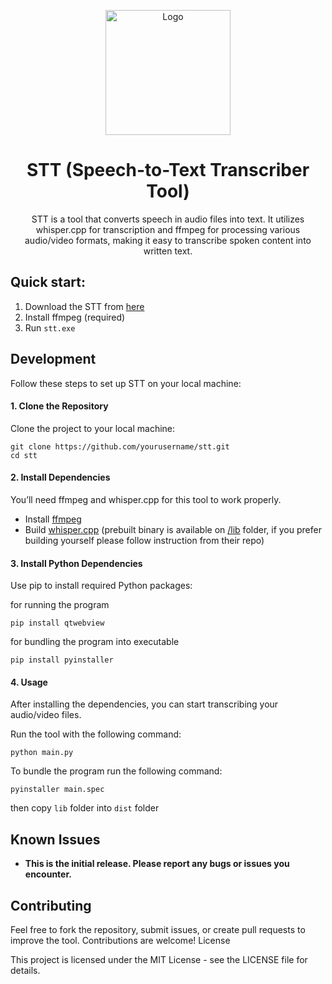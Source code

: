 <p align="center">
  <a href="https://github.com/miukyo/stt">
    <img src="https://github.com/user-attachments/assets/99968b8a-18e2-4ca0-b8e5-34e49d57093d" alt="Logo" width="200" height="200">
  </a>

  <h1 align="center">STT (Speech-to-Text Transcriber Tool)</h3>

  <p align="center">
    STT is a tool that converts speech in audio files into text. It utilizes whisper.cpp for transcription and ffmpeg for processing various audio/video formats, making it easy to transcribe spoken content into written text.
</p>

## Quick start:
1. Download the STT from [here](https://github.com/miukyo/stt/releases/tag/v1.0.0)
2. Install ffmpeg (required)
4. Run `stt.exe`

## Development
Follow these steps to set up STT on your local machine:
#### 1. Clone the Repository

Clone the project to your local machine:
```
git clone https://github.com/yourusername/stt.git
cd stt
```
#### 2. Install Dependencies

You’ll need ffmpeg and whisper.cpp for this tool to work properly.
- Install [ffmpeg](https://www.ffmpeg.org/download.html)
- Build [whisper.cpp](https://github.com/ggerganov/whisper.cpp) (prebuilt binary is available on [/lib](https://github.com/miukyo/stt/tree/master/lib) folder, if you prefer building yourself please follow instruction from their repo)

#### 3. Install Python Dependencies

Use pip to install required Python packages:

for running the program

```
pip install qtwebview
```

for bundling the program into executable

```
pip install pyinstaller
```

#### 4. Usage

After installing the dependencies, you can start transcribing your audio/video files.

Run the tool with the following command:

```
python main.py
```

To bundle the program run the following command:

```
pyinstaller main.spec
```

then copy `lib` folder into `dist` folder

## Known Issues

- **This is the initial release. Please report any bugs or issues you encounter.**

## Contributing

Feel free to fork the repository, submit issues, or create pull requests to improve the tool. Contributions are welcome!
License

This project is licensed under the MIT License - see the LICENSE file for details.

